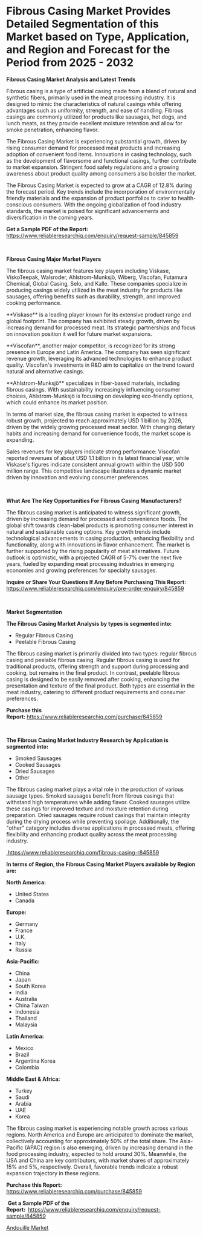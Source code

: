 <p><h1>Fibrous Casing Market Provides Detailed Segmentation of this Market based on Type, Application, and Region and Forecast for the Period from 2025 - 2032</h1></p><p><strong>Fibrous Casing Market Analysis and Latest Trends</strong></p>
<p><p>Fibrous casing is a type of artificial casing made from a blend of natural and synthetic fibers, primarily used in the meat processing industry. It is designed to mimic the characteristics of natural casings while offering advantages such as uniformity, strength, and ease of handling. Fibrous casings are commonly utilized for products like sausages, hot dogs, and lunch meats, as they provide excellent moisture retention and allow for smoke penetration, enhancing flavor.</p><p>The Fibrous Casing Market is experiencing substantial growth, driven by rising consumer demand for processed meat products and increasing adoption of convenient food items. Innovations in casing technology, such as the development of flavorsome and functional casings, further contribute to market expansion. Stringent food safety regulations and a growing awareness about product quality among consumers also bolster the market.</p><p>The Fibrous Casing Market is expected to grow at a CAGR of 12.8% during the forecast period. Key trends include the incorporation of environmentally friendly materials and the expansion of product portfolios to cater to health-conscious consumers. With the ongoing globalization of food industry standards, the market is poised for significant advancements and diversification in the coming years.</p></p>
<p><strong>Get a Sample PDF of the Report:&nbsp;</strong> <a href="https://www.reliableresearchiq.com/enquiry/request-sample/845859?utm_campaign=3452&utm_medium=2&utm_source=Github&utm_content=ia&utm_term=07042025&utm_id=fibrous-casing">https://www.reliableresearchiq.com/enquiry/request-sample/845859</a></p>
<p>&nbsp;</p>
<p><strong>Fibrous Casing Major Market Players</strong></p>
<p><p>The fibrous casing market features key players including Viskase, ViskoTeepak, Walsroder, Ahlstrom-Munksjö, Wiberg, Viscofan, Futamura Chemical, Global Casing, Selo, and Kalle. These companies specialize in producing casings widely utilized in the meat industry for products like sausages, offering benefits such as durability, strength, and improved cooking performance.</p><p>**Viskase** is a leading player known for its extensive product range and global footprint. The company has exhibited steady growth, driven by increasing demand for processed meat. Its strategic partnerships and focus on innovation position it well for future market expansions.</p><p>**Viscofan**, another major competitor, is recognized for its strong presence in Europe and Latin America. The company has seen significant revenue growth, leveraging its advanced technologies to enhance product quality. Viscofan's investments in R&D aim to capitalize on the trend toward natural and alternative casings.</p><p>**Ahlstrom-Munksjö** specializes in fiber-based materials, including fibrous casings. With sustainability increasingly influencing consumer choices, Ahlstrom-Munksjö is focusing on developing eco-friendly options, which could enhance its market position.</p><p>In terms of market size, the fibrous casing market is expected to witness robust growth, projected to reach approximately USD 1 billion by 2026, driven by the widely growing processed meat sector. With changing dietary habits and increasing demand for convenience foods, the market scope is expanding.</p><p>Sales revenues for key players indicate strong performance: Viscofan reported revenues of about USD 1.1 billion in its latest financial year, while Viskase's figures indicate consistent annual growth within the USD 500 million range. This competitive landscape illustrates a dynamic market driven by innovation and evolving consumer preferences.</p></p>
<p>&nbsp;</p>
<p><strong>What Are The Key Opportunities For Fibrous Casing Manufacturers?</strong></p>
<p><p>The fibrous casing market is anticipated to witness significant growth, driven by increasing demand for processed and convenience foods. The global shift towards clean-label products is promoting consumer interest in natural and sustainable casing options. Key growth trends include technological advancements in casing production, enhancing flexibility and functionality, along with innovations in flavor enhancement. The market is further supported by the rising popularity of meat alternatives. Future outlook is optimistic, with a projected CAGR of 5-7% over the next five years, fueled by expanding meat processing industries in emerging economies and growing preferences for specialty sausages.</p></p>
<p><strong>Inquire or Share Your Questions If Any Before Purchasing This Report:</strong> <a href="https://www.reliableresearchiq.com/enquiry/pre-order-enquiry/845859?utm_campaign=3452&utm_medium=2&utm_source=Github&utm_content=ia&utm_term=07042025&utm_id=fibrous-casing">https://www.reliableresearchiq.com/enquiry/pre-order-enquiry/845859</a></p>
<p>&nbsp;</p>
<p><strong>Market Segmentation</strong></p>
<p><strong>The Fibrous Casing Market Analysis by types is segmented into:</strong></p>
<p><ul><li>Regular Fibrous Casing</li><li>Peelable Fibrous Casing</li></ul></p>
<p><p>The fibrous casing market is primarily divided into two types: regular fibrous casing and peelable fibrous casing. Regular fibrous casing is used for traditional products, offering strength and support during processing and cooking, but remains in the final product. In contrast, peelable fibrous casing is designed to be easily removed after cooking, enhancing the presentation and texture of the final product. Both types are essential in the meat industry, catering to different product requirements and consumer preferences.</p></p>
<p><strong>Purchase this Report:&nbsp;</strong><a href="https://www.reliableresearchiq.com/purchase/845859?utm_campaign=3452&utm_medium=2&utm_source=Github&utm_content=ia&utm_term=07042025&utm_id=fibrous-casing">https://www.reliableresearchiq.com/purchase/845859</a></p>
<p>&nbsp;</p>
<p><strong>The Fibrous Casing Market Industry Research by Application is segmented into:</strong></p>
<p><ul><li>Smoked Sausages</li><li>Cooked Sausages</li><li>Dried Sausages</li><li>Other</li></ul></p>
<p><p>The fibrous casing market plays a vital role in the production of various sausage types. Smoked sausages benefit from fibrous casings that withstand high temperatures while adding flavor. Cooked sausages utilize these casings for improved texture and moisture retention during preparation. Dried sausages require robust casings that maintain integrity during the drying process while preventing spoilage. Additionally, the "other" category includes diverse applications in processed meats, offering flexibility and enhancing product quality across the meat processing industry.</p></p>
<p><a href="https://www.reliableresearchiq.com/fibrous-casing-r845859?utm_campaign=3452&utm_medium=2&utm_source=Github&utm_content=ia&utm_term=07042025&utm_id=fibrous-casing">&nbsp;https://www.reliableresearchiq.com/fibrous-casing-r845859</a></p>
<p><strong>In terms of Region, the Fibrous Casing Market Players available by Region are:</strong></p>
<p>
    <p> <strong> North America: </strong>
        <ul>
            <li>United States</li>
            <li>Canada</li>
        </ul>
        </p> 
    <p> <strong> Europe: </strong>
        <ul>
            <li>Germany</li>
            <li>France</li>
            <li>U.K.</li>
            <li>Italy</li>
            <li>Russia</li>
        </ul>
        </p> 
    <p> <strong> Asia-Pacific: </strong>
        <ul>
            <li>China</li>
            <li>Japan</li>
            <li>South Korea</li>
            <li>India</li>
            <li>Australia</li>
            <li>China Taiwan</li>
            <li>Indonesia</li>
            <li>Thailand</li>
            <li>Malaysia</li>
        </ul>
        </p> 
    <p> <strong> Latin America: </strong>
        <ul>
            <li>Mexico</li>
            <li>Brazil</li>
            <li>Argentina Korea</li>
            <li>Colombia</li>
        </ul>
        </p> 
    <p> <strong> Middle East & Africa: </strong>
        <ul>
            <li>Turkey</li>
            <li>Saudi</li>
            <li>Arabia</li>
            <li>UAE</li>
            <li>Korea</li>
        </ul>
    </p>
    </p>
<p><p>The fibrous casing market is experiencing notable growth across various regions. North America and Europe are anticipated to dominate the market, collectively accounting for approximately 50% of the total share. The Asia-Pacific (APAC) region is also emerging, driven by increasing demand in the food processing industry, expected to hold around 30%. Meanwhile, the USA and China are key contributors, with market shares of approximately 15% and 5%, respectively. Overall, favorable trends indicate a robust expansion trajectory in these regions.</p></p>
<p><strong>Purchase this Report: </strong><a href="https://www.reliableresearchiq.com/purchase/845859?utm_campaign=3452&utm_medium=2&utm_source=Github&utm_content=ia&utm_term=07042025&utm_id=fibrous-casing">https://www.reliableresearchiq.com/purchase/845859</a></p>
<p>&nbsp;<strong>Get a Sample PDF of the Report:&nbsp;&nbsp;</strong><a href="https://www.reliableresearchiq.com/enquiry/request-sample/845859?utm_campaign=3452&utm_medium=2&utm_source=Github&utm_content=ia&utm_term=07042025&utm_id=fibrous-casing">https://www.reliableresearchiq.com/enquiry/request-sample/845859</a></p>
<p><strong></strong></p>
<p><p><a href="https://github.com/boccalyver5k/Market-Research-Report-List-1/blob/main/andouille-market.md?utm_campaign=3452&utm_medium=2&utm_source=Github&utm_content=ia&utm_term=07042025&utm_id=fibrous-casing">Andouille Market</a></p></p>
